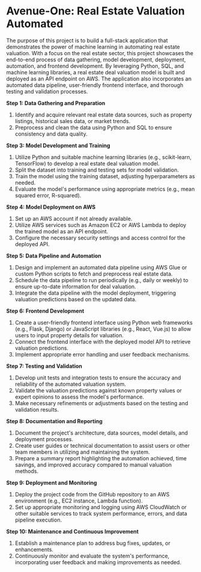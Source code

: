 # Avenue-One: Real Estate Valuation Automated
The purpose of this project is to build a full-stack application that demonstrates the power of machine learning in automating real estate valuation. With a focus on the real estate sector, this project showcases the end-to-end process of data gathering, model development, deployment, automation, and frontend development. By leveraging Python, SQL, and machine learning libraries, a real estate deal valuation model is built and deployed as an API endpoint on AWS. The application also incorporates an automated data pipeline, user-friendly frontend interface, and thorough testing and validation processes.

**Step 1: Data Gathering and Preparation**
1. Identify and acquire relevant real estate data sources, such as property listings, historical sales data, or market trends.
2. Preprocess and clean the data using Python and SQL to ensure consistency and data quality.

**Step 3: Model Development and Training**
1. Utilize Python and suitable machine learning libraries (e.g., scikit-learn, TensorFlow) to develop a real estate deal valuation model.
2. Split the dataset into training and testing sets for model validation.
3. Train the model using the training dataset, adjusting hyperparameters as needed.
4. Evaluate the model's performance using appropriate metrics (e.g., mean squared error, R-squared).

**Step 4: Model Deployment on AWS**
1. Set up an AWS account if not already available.
2. Utilize AWS services such as Amazon EC2 or AWS Lambda to deploy the trained model as an API endpoint.
3. Configure the necessary security settings and access control for the deployed API.

**Step 5: Data Pipeline and Automation**
1. Design and implement an automated data pipeline using AWS Glue or custom Python scripts to fetch and preprocess real estate data.
2. Schedule the data pipeline to run periodically (e.g., daily or weekly) to ensure up-to-date information for deal valuation.
3. Integrate the data pipeline with the model deployment, triggering valuation predictions based on the updated data.

**Step 6: Frontend Development**
1. Create a user-friendly frontend interface using Python web frameworks (e.g., Flask, Django) or JavaScript libraries (e.g., React, Vue.js) to allow users to input property details for valuation.
2. Connect the frontend interface with the deployed model API to retrieve valuation predictions.
3. Implement appropriate error handling and user feedback mechanisms.

**Step 7: Testing and Validation**
1. Develop unit tests and integration tests to ensure the accuracy and reliability of the automated valuation system.
2. Validate the valuation predictions against known property values or expert opinions to assess the model's performance.
3. Make necessary refinements or adjustments based on the testing and validation results.

**Step 8: Documentation and Reporting**
1. Document the project's architecture, data sources, model details, and deployment processes.
2. Create user guides or technical documentation to assist users or other team members in utilizing and maintaining the system.
3. Prepare a summary report highlighting the automation achieved, time savings, and improved accuracy compared to manual valuation methods.

**Step 9: Deployment and Monitoring**
1. Deploy the project code from the GitHub repository to an AWS environment (e.g., EC2 instance, Lambda function).
2. Set up appropriate monitoring and logging using AWS CloudWatch or other suitable services to track system performance, errors, and data pipeline execution.

**Step 10: Maintenance and Continuous Improvement**
1. Establish a maintenance plan to address bug fixes, updates, or enhancements.
2. Continuously monitor and evaluate the system's performance, incorporating user feedback and making improvements as needed.
